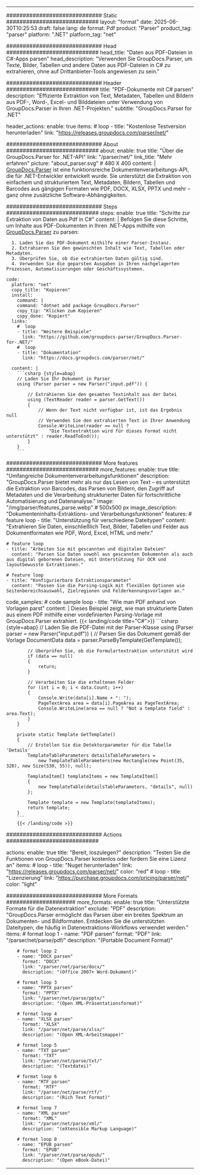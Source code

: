 


---
############################# Static ############################
layout: "format"
date:  2025-06-30T10:25:53
draft: false
lang: de
format: Pdf
product: "Parser"
product_tag: "parser"
platform: ".NET"
platform_tag: "net"

############################# Head ############################
head_title: "Daten aus PDF-Dateien in C#-Apps parsen"
head_description: "Verwenden Sie GroupDocs.Parser, um Texte, Bilder, Tabellen und andere Daten aus PDF-Dateien in C# zu extrahieren, ohne auf Drittanbieter-Tools angewiesen zu sein."

############################# Header ############################
title: "PDF-Dokumente mit C# parsen" 
description: "Effiziente Extraktion von Text, Metadaten, Tabellen und Bildern aus PDF-, Word-, Excel- und Bilddateien unter Verwendung von GroupDocs.Parser in Ihren .NET-Projekten."
subtitle: "GroupDocs.Parser for .NET" 

header_actions:
  enable: true
  items:
    #  loop
    - title: "Kostenlose Testversion herunterladen"
      link: "https://releases.groupdocs.com/parser/net/"
      
############################# About ############################
about:
    enable: true
    title: "Über die GroupDocs.Parser for .NET-API"
    link: "/parser/net/"
    link_title: "Mehr erfahren"
    picture: "about_parser.svg" # 480 X 400
    content: |
       [GroupDocs.Parser](/parser/net/) ist eine funktionsreiche Dokumentenverarbeitungs-API, die für .NET-Entwickler entwickelt wurde. Sie unterstützt die Extraktion von einfachem und strukturiertem Text, Metadaten, Bildern, Tabellen und Barcodes aus gängigen Formaten wie PDF, DOCX, XLSX, PPTX und mehr – ganz ohne zusätzliche Software-Abhängigkeiten.

############################# Steps ############################
steps:
    enable: true
    title: "Schritte zur Extraktion von Daten aus Pdf in C#"
    content: |
      Befolgen Sie diese Schritte, um Inhalte aus PDF-Dokumenten in Ihren .NET-Apps mithilfe von [GroupDocs.Parser](/parser/net/) zu parsen:
      
      1. Laden Sie das PDF-Dokument mithilfe einer Parser-Instanz.
      2. Extrahieren Sie den gewünschten Inhalt wie Text, Tabellen oder Metadaten.
      3. Überprüfen Sie, ob die extrahierten Daten gültig sind.
      4. Verwenden Sie die geparsten Ausgaben in Ihren nachgelagerten Prozessen, Automatisierungen oder Geschäftssystemen.
   
    code:
      platform: "net"
      copy_title: "Kopieren"
      install:
        command: |
        command: "dotnet add package GroupDocs.Parser"
        copy_tip: "Klicken zum Kopieren"
        copy_done: "Kopiert"
      links:
        #  loop
        - title: "Weitere Beispiele"
          link: "https://github.com/groupdocs-parser/GroupDocs.Parser-for-.NET/"
        #  loop
        - title: "Dokumentation"
          link: "https://docs.groupdocs.com/parser/net/"
          
      content: |
        ```csharp {style=abap}
        // Laden Sie Ihr Dokument in Parser
        using (Parser parser = new Parser("input.pdf")) {

            // Extrahieren Sie den gesamten Textinhalt aus der Datei
            using (TextReader reader = parser.GetText()) 
            {
                // Wenn der Text nicht verfügbar ist, ist das Ergebnis null
                // Verwenden Sie den extrahierten Text in Ihrer Anwendung
                Console.WriteLine(reader == null ? 
                    "Die Textextraktion wird für dieses Format nicht unterstützt" : reader.ReadToEnd());
            }
        }
        ```  

############################# More features ############################
more_features:
  enable: true
  title: "Umfangreiche Dokumentenverarbeitungsfunktionen"
  description: "GroupDocs.Parser bietet mehr als nur das Lesen von Text – es unterstützt die Extraktion von Barcodes, das Parsen von Bildern, den Zugriff auf Metadaten und die Verarbeitung strukturierter Daten für fortschrittliche Automatisierung und Datenanalyse."
  image: "/img/parser/features_parse.webp" # 500x500 px
  image_description: "Dokumenteninhalts-Extraktions- und Verarbeitungsfunktionen"
  features:
    # feature loop
    - title: "Unterstützung für verschiedene Dateitypen"
      content: "Extrahieren Sie Daten, einschließlich Text, Bilder, Tabellen und Felder aus Dokumentformaten wie PDF, Word, Excel, HTML und mehr."

    # feature loop
    - title: "Arbeiten Sie mit gescannten und digitalen Dateien"
      content: "Parsen Sie Daten sowohl aus gescannten Dokumenten als auch aus digital geborenen Dateien, mit Unterstützung für OCR und layoutbewusste Extraktionen."

    # feature loop
    - title: "Konfigurierbare Extraktionsparameter"
      content: "Passen Sie die Parsing-Logik mit flexiblen Optionen wie Seitenbereichsauswahl, Zielregionen und Felderkennungsvorlagen an."
      
  code_samples:
    # code sample loop
    - title: "Wie man PDF anhand von Vorlagen parst"
      content: |
        Dieses Beispiel zeigt, wie man strukturierte Daten aus einem PDF mithilfe einer vordefinierten Parsing-Vorlage mit GroupDocs.Parser extrahiert.
        {{< landing/code title="C#">}}
        ```csharp {style=abap}
        //  Laden Sie die PDF-Datei mit der Parser-Klasse
        using (Parser parser = new Parser("input.pdf"))
        {
            // Parsen Sie das Dokument gemäß der Vorlage
            DocumentData data = parser.ParseByTemplate(GetTemplate());

            // Überprüfen Sie, ob die Formulartextraktion unterstützt wird
            if (data == null)
            {
                return;
            }

            // Verarbeiten Sie die erhaltenen Felder
            for (int i = 0; i < data.Count; i++)
            {
                Console.Write(data[i].Name + ": ");
                PageTextArea area = data[i].PageArea as PageTextArea;
                Console.WriteLine(area == null ? "Not a template field" : area.Text);
            }
        }

        private static Template GetTemplate()
        {
            // Erstellen Sie die Detektorparameter für die Tabelle 'Details'
            TemplateTableParameters detailsTableParameters = 
                new TemplateTableParameters(new Rectangle(new Point(35, 320), new Size(530, 55)), null);

            TemplateItem[] templateItems = new TemplateItem[]
            {
                new TemplateTable(detailsTableParameters, "details", null)
            };

            Template template = new Template(templateItems);
            return template;
        }
        ```
        {{< /landing/code >}}


############################# Actions ############################

actions:
  enable: true
  title: "Bereit, loszulegen?"
  description: "Testen Sie die Funktionen von GroupDocs.Parser kostenlos oder fordern Sie eine Lizenz an"
  items:
    #  loop
    - title: "Nuget herunterladen"
      link: "https://releases.groupdocs.com/parser/net/"
      color: "red"
        #  loop
    - title: "Lizenzierung"
      link: "https://purchase.groupdocs.com/pricing/parser/net/"
      color: "light"


############################# More Formats #####################
more_formats:
    enable: true
    title: "Unterstützte Formate für die Datenextraktion"
    exclude: "PDF"
    description: "GroupDocs.Parser ermöglicht das Parsen über ein breites Spektrum an Dokumenten- und Bildformaten. Entdecken Sie die unterstützten Dateitypen, die häufig in Datenextraktions-Workflows verwendet werden."
    items: 
        # format loop 1
        - name: "PDF parsen"
          format: "PDF"
          link: "/parser/net/parse/pdf/"
          description: "(Portable Document Format)"
          
        # format loop 2
        - name: "DOCX parsen"
          format: "DOCX"
          link: "/parser/net/parse/docx/"
          description: "(Office 2007+ Word-Dokument)"
          
        # format loop 3
        - name: "PPTX parsen"
          format: "PPTX"
          link: "/parser/net/parse/pptx/"
          description: "(Open XML-Präsentationsformat)"
          
        # format loop 4
        - name: "XLSX parsen"
          format: "XLSX"
          link: "/parser/net/parse/xlsx/"
          description: "(Open XML-Arbeitsmappe)"
          
        # format loop 5
        - name: "TXT parsen"
          format: "TXT"
          link: "/parser/net/parse/txt/"
          description: "(Textdatei)"
          
        # format loop 6
        - name: "RTF parsen"
          format: "RTF"
          link: "/parser/net/parse/rtf/"
          description: "(Rich Text Format)"
          
        # format loop 7
        - name: "XML parsen"
          format: "XML"
          link: "/parser/net/parse/xml/"
          description: "(eXtensible Markup Language)"
          
        # format loop 8
        - name: "EPUB parsen"
          format: "EPUB"
          link: "/parser/net/parse/epub/"
          description: "(Open eBook-Datei)"
         
          

---